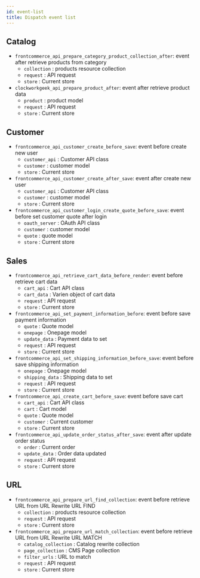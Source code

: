 ```yaml
---
id: event-list
title: Dispatch event list
---
```


## Catalog 
- `frontcommerce_api_prepare_category_product_collection_after`: event after retrieve products from category
    - `collection` : products resource collection
    - `request` : API request
    - `store` : Current store
- `clockworkgeek_api_prepare_product_after`: event after retrieve product data
    - `product` : product model
    - `request` : API request
    - `store` : Current store
    
## Customer 
- `frontcommerce_api_customer_create_before_save`: event before create new user
    - `customer_api` : Customer API class
    - `customer` : customer model
    - `store` : Current store
- `frontcommerce_api_customer_create_after_save`: event after create new user
    - `customer_api` : Customer API class
    - `customer` : customer model
    - `store` : Current store
- `frontcommerce_api_customer_login_create_quote_before_save`: event before set customer quote after login
    - `oauth_server` : OAuth API class
    - `customer` : customer model
    - `quote` : quote model
    - `store` : Current store
    
## Sales
- `frontcommerce_api_retrieve_cart_data_before_render`: event before retrieve cart data
    - `cart_api` : Cart API class
    - `cart_data` : Varien object of cart data
    - `request` : API request
    - `store` : Current store
- `frontcommerce_api_set_payment_information_before`: event before save payment information
    - `quote` : Quote model
    - `onepage` : Onepage model
    - `update_data` : Payment data to set
    - `request` : API request
    - `store` : Current store
- `frontcommerce_api_set_shipping_information_before_save`: event before save shipping information
    - `onepage` : Onepage model
    - `shipping_data` : Shipping data to set
    - `request` : API request
    - `store` : Current store
- `frontcommerce_api_create_cart_before_save`: event before save cart
    - `cart_api` : Cart API class
    - `cart` : Cart model
    - `quote` : Quote model
    - `customer` : Current customer
    - `store` : Current store
- `frontcommerce_api_update_order_status_after_save`: event after update order status
    - `order` : Current order
    - `update_data` : Order data updated
    - `request` : API request
    - `store` : Current store
    
## URL 
- `frontcommerce_api_prepare_url_find_collection`: event before retrieve URL from URL Rewrite URL FIND
    - `collection` : products resource collection
    - `request` : API request
    - `store` : Current store
- `frontcommerce_api_prepare_url_match_collection`: event before retrieve URL from URL Rewrite URL MATCH
    - `catalog_collection` : Catalog rewrite collection
    - `page_collection` : CMS Page collection
    - `filter_urls` : URL to match
    - `request` : API request
    - `store` : Current store
    